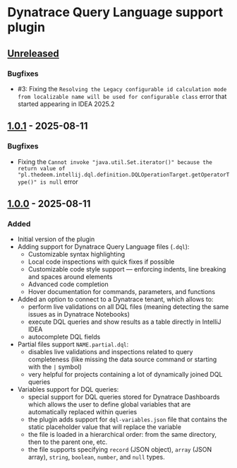 # Dynatrace Query Language support plugin

## [Unreleased]

### Bugfixes

- #3: Fixing the
  `Resolving the Legacy configurable id calculation mode from localizable name will be used for configurable class`
  error that started appearing in IDEA 2025.2

## [1.0.1] - 2025-08-11

### Bugfixes

- Fixing the
  `Cannot invoke "java.util.Set.iterator()" because the return value of "pl.thedeem.intellij.dql.definition.DQLOperationTarget.getOperatorType()" is null`
  error

## [1.0.0] - 2025-08-11

### Added

- Initial version of the plugin
- Adding support for Dynatrace Query Language files (`.dql`):
  - Customizable syntax highlighting
  - Local code inspections with quick fixes if possible
  - Customizable code style support — enforcing indents, line breaking and spaces around elements
  - Advanced code completion
  - Hover documentation for commands, parameters, and functions
- Added an option to connect to a Dynatrace tenant, which allows to:
  - perform live validations on all DQL files (meaning detecting the same issues as in Dynatrace Notebooks)
  - execute DQL queries and show results as a table directly in IntelliJ IDEA
  - autocomplete DQL fields
- Partial files support `NAME.partial.dql`:
  - disables live validations and inspections related to query completeness (like missing the data source command or
    starting with the `|` symbol)
  - very helpful for projects containing a lot of dynamically joined DQL queries
- Variables support for DQL queries:
  - special support for DQL queries stored for Dynatrace Dashboards which allows the user to define global variables
    that are automatically replaced within queries
  - the plugin adds support for `dql-variables.json` file that contains the static placeholder value that will replace
    the variable
  - the file is loaded in a hierarchical order: from the same directory, then to the parent one, etc.
  - the file supports specifying `record` (JSON object), `array` (JSON array), `string`, `boolean`, `number`, and
      `null` types.

[Unreleased]: https://github.com/dynatrace-oss/intellij-idea-dql/compare/v1.0.1...HEAD

[1.0.1]: https://github.com/dynatrace-oss/intellij-idea-dql/compare/v1.0.0...v1.0.1

[1.0.0]: https://github.com/dynatrace-oss/intellij-idea-dql/commits/v1.0.0

